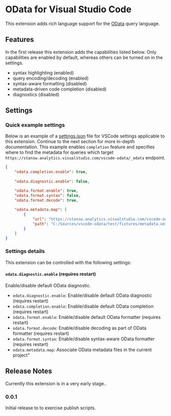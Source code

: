 # OData for Visual Studio Code
This extension adds rich language support for the [OData](http://www.odata.org/) query language.

## Features
In the first release this extension adds the capabilities listed below.
Only capabilities are enabled by default, whereas others can be turned on in the settings.

* syntax highlighting (enabled)
* query encoding/decoding (enabled)
* syntax-aware formatting (disabled)
* metadata-driven code completion (disabled)
* diagnostics (disabled)

## Settings

### Quick example settings

Below is an example of a [settings.json](https://code.visualstudio.com/Docs/customization/userandworkspace) file for VSCode settings applicable to this extension. 
Continue to the next section for more in-depth documentation. 
This example enables `completion` feature and specifies where to find the metadata for queries which target `https://stansw.analytics.visualstudio.com/vscode-odata/_odata` endpoint.

```json
{
    "odata.completion.enable": true,
    
    "odata.diagnostic.enable": false,

    "odata.format.enable": true,
    "odata.format.syntax": false,
    "odata.format.decode": true,
    
    "odata.metadata.map": [
        { 
            "url": "https://stansw.analytics.visualstudio.com/vscode-odata/_odata", 
            "path": "C:/Sources/vscode-odata/test/fixtures/metadata.xml"
        }
    ]
}
```

### Settings details
This extension can be controlled with the following settings:

#### `odata.diagnostic.enable` (requires restart)
Enable/disable default OData diagnostic.

* `odata.diagnostic.enable`: Enable/disable default OData diagnostic (requires restart)
* `odata.completion.enable`: Enable/disable default OData completion (requires restart)
* `odata.format.enable`: Enable/disable default OData formatter (requires restart)
* `odata.format.decode`: Enable/disable decoding as part of OData formatter (requires restart)
* `odata.format.syntax`: Enable/disable syntax-aware OData formatter (requires restart)
* `odata.metadata.map`: Associate OData metadata files in the current project"

## Release Notes
Currently this extension is in a very early stage..

### 0.0.1
Initial release to to exercise publish scripts.
